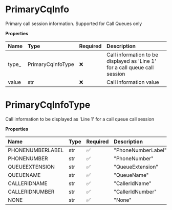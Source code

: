 # PrimaryCqInfo

Primary call session information. Supported for Call Queues only

**Properties**

| Name   | Type              | Required | Description                                                                |
| :----- | :---------------- | :------- | :------------------------------------------------------------------------- |
| type\_ | PrimaryCqInfoType | ❌       | Call information to be displayed as 'Line 1' for a call queue call session |
| value  | str               | ❌       | Call information value                                                     |

# PrimaryCqInfoType

Call information to be displayed as 'Line 1' for a call queue call session

**Properties**

| Name             | Type | Required | Description        |
| :--------------- | :--- | :------- | :----------------- |
| PHONENUMBERLABEL | str  | ✅       | "PhoneNumberLabel" |
| PHONENUMBER      | str  | ✅       | "PhoneNumber"      |
| QUEUEEXTENSION   | str  | ✅       | "QueueExtension"   |
| QUEUENAME        | str  | ✅       | "QueueName"        |
| CALLERIDNAME     | str  | ✅       | "CallerIdName"     |
| CALLERIDNUMBER   | str  | ✅       | "CallerIdNumber"   |
| NONE             | str  | ✅       | "None"             |

<!-- This file was generated by liblab | https://liblab.com/ -->
